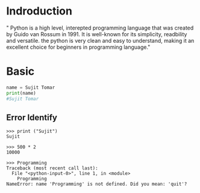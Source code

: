 # Indroduction
" Python is a high level, interepted programming language that was created by Guido van Rossum in 1991. It is well-known for its simplicity, readbility and versatile. the python is very clean and easy to understand, making it an excellent choice for beginners in programming language."
# Basic 
```py
name = Sujit Tomar
print(name)
#Sujit Tomar
```
## Error Identify
```terminal
>>> print ("Sujit")
Sujit

>>> 500 * 2
10000

>>> Programming
Traceback (most recent call last):
  File "<python-input-0>", line 1, in <module>
    Programming
NameError: name 'Programming' is not defined. Did you mean: 'quit'?

```
